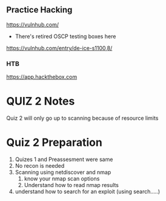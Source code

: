 
## Practice Hacking
https://vulnhub.com/
- There's retired OSCP testing boxes here

https://vulnhub.com/entry/de-ice-s1100,8/

### HTB
https://app.hackthebox.com

# QUIZ 2 Notes
Quiz 2 will only go up to scanning because of resource limits


# Quiz 2 Preparation

1. Quizes 1 and Preassesment were same
2. No recon is needed
3. Scanning using netdiscover and nmap
    1. know your nmap scan options
    2. Understand how to read nmap results
4. understand how to search for an exploit (using search.....)
